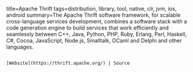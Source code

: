 title=Apache Thrift
tags=distribution, library, tool, native, clr, jvm, ios, android
summary=The Apache Thrift software framework, for scalable cross-language services development, combines a software stack with a code generation engine to build services that work efficiently and seamlessly between C++, Java, Python, PHP, Ruby, Erlang, Perl, Haskell, C#, Cocoa, JavaScript, Node.js, Smalltalk, OCaml and Delphi and other languages.
~~~~~~

[Website](https://thrift.apache.org/) | Source

